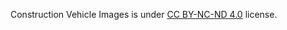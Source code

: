 Construction Vehicle Images is under [CC BY-NC-ND 4.0](https://creativecommons.org/licenses/by-nc-nd/4.0/legalcode) license.